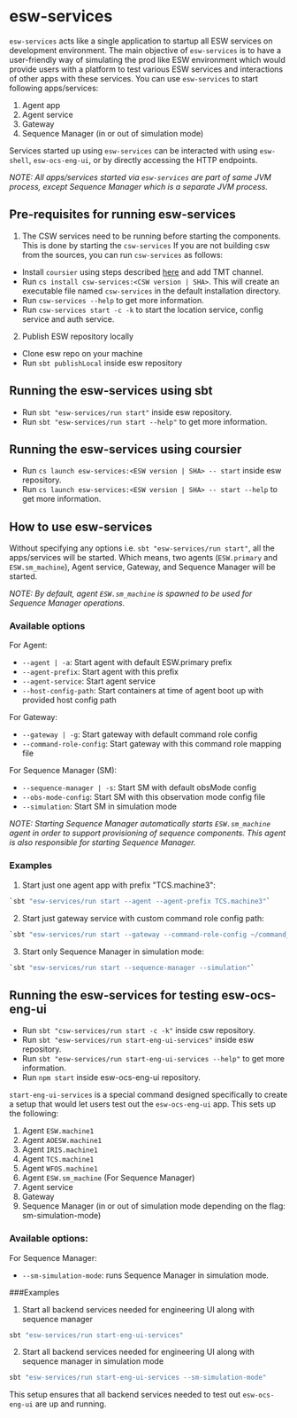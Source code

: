 # esw-services

`esw-services` acts like a single application to startup all ESW services on development environment. The main objective
of `esw-services` is to have a user-friendly way of simulating the prod like ESW environment which would provide users with
a platform to test various ESW services and interactions of other apps with these services. You can use `esw-services` to
start following apps/services:

1. Agent app
2. Agent service
3. Gateway
4. Sequence Manager (in or out of simulation mode)

Services started up using `esw-services` can be interacted with using `esw-shell`, `esw-ocs-eng-ui`, or by directly
accessing the HTTP endpoints.

*NOTE: All apps/services started via `esw-services` are part of same JVM process, except Sequence Manager which is a separate 
JVM process.*


## Pre-requisites for running esw-services

1. The CSW services need to be running before starting the components.
This is done by starting the `csw-services`
If you are not building csw from the sources, you can run `csw-services` as follows:

- Install `coursier` using steps described [here](https://tmtsoftware.github.io/csw/apps/csinstallation.html) and add TMT channel.
- Run `cs install csw-services:<CSW version | SHA>`. This will create an executable file named `csw-services` in the default installation directory.
- Run `csw-services --help` to get more information.
- Run `csw-services start -c -k` to start the location service, config service and auth service.

2. Publish ESW repository locally
- Clone esw repo on your machine
- Run `sbt publishLocal` inside esw repository


## Running the esw-services using sbt

- Run `sbt "esw-services/run start"` inside esw repository.
- Run `sbt "esw-services/run start --help"` to get more information.

## Running the esw-services using coursier

- Run `cs launch esw-services:<ESW version | SHA> -- start` inside esw repository.
- Run `cs launch esw-services:<ESW version | SHA> -- start --help` to get more information.

## How to use esw-services

Without specifying any options i.e. `sbt "esw-services/run start"`, all the apps/services will be started. Which means,
two agents (`ESW.primary` and `ESW.sm_machine`), Agent service, Gateway, and Sequence Manager will be started.

*NOTE: By default, agent `ESW.sm_machine` is spawned to be used for Sequence Manager operations.*

### Available options

For Agent:
- `--agent | -a`: Start agent with default ESW.primary prefix
- `--agent-prefix`: Start agent with this prefix
- `--agent-service`: Start agent service
- `--host-config-path`: Start containers at time of agent boot up with provided host config path

For Gateway:
- `--gateway | -g`: Start gateway with default command role config
- `--command-role-config`: Start gateway with this command role mapping file

For Sequence Manager (SM):
- `--sequence-manager | -s`: Start SM with default obsMode config
- `--obs-mode-config`: Start SM with this observation mode config file
- `--simulation`: Start SM in simulation mode

*NOTE: Starting Sequence Manager automatically starts `ESW.sm_machine` agent in order to support provisioning of sequence
components. This agent is also responsible for starting Sequence Manager.*

### Examples

1. Start just one agent app with prefix "TCS.machine3":
```bash
`sbt "esw-services/run start --agent --agent-prefix TCS.machine3"`
```

2. Start just gateway service with custom command role config path:
```bash
`sbt "esw-services/run start --gateway --command-role-config ~/command_role.conf"`
```

3. Start only Sequence Manager in simulation mode:
```bash
`sbt "esw-services/run start --sequence-manager --simulation"`
```

## Running the esw-services for testing esw-ocs-eng-ui

- Run `sbt "csw-services/run start -c -k"` inside csw repository.
- Run `sbt "esw-services/run start-eng-ui-services"` inside esw repository.
- Run `sbt "esw-services/run start-eng-ui-services --help"` to get more information.
- Run `npm start` inside esw-ocs-eng-ui repository.

`start-eng-ui-services` is a special command designed specifically to create a setup that would let users test out the
`esw-ocs-eng-ui` app. This sets up the following:
1. Agent `ESW.machine1`
2. Agent `AOESW.machine1`
3. Agent `IRIS.machine1`
4. Agent `TCS.machine1`
5. Agent `WFOS.machine1`
6. Agent `ESW.sm_machine` (For Sequence Manager)
7. Agent service
8. Gateway
9. Sequence Manager (in or out of simulation mode depending on the flag: sm-simulation-mode)

### Available options:

For Sequence Manager:
- `--sm-simulation-mode`: runs Sequence Manager in simulation mode.

###Examples

1. Start all backend services needed for engineering UI along with sequence manager
```bash
sbt "esw-services/run start-eng-ui-services"
```
2. Start all backend services needed for engineering UI along with sequence manager in simulation mode
```bash
sbt "esw-services/run start-eng-ui-services --sm-simulation-mode"
```

This setup ensures that all backend services needed to test out `esw-ocs-eng-ui` are up and running.

